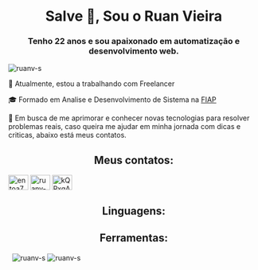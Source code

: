 <h1 align="center">Salve 🖖, Sou o Ruan Vieira</h1><p align="left">
<h3 align="center">Tenho 22 anos e sou apaixonado em automatização e desenvolvimento web.</h3>
<img src="https://komarev.com/ghpvc/?username=ruanv-s&label=Profile%20views&color=0e75b6&style=flat" alt="ruanv-s" /> </p>

<p>💼 Atualmente, estou a trabalhando com Freelancer</p>
<p>🎓 Formado em Analise e Desenvolvimento de Sistema na <a href="https://www.fiap.com.br/institucional/" target="blank">FIAP</a></p>
<p>🔎 Em busca de me aprimorar e conhecer novas tecnologias para resolver problemas reais, caso queira me ajudar em minha jornada com dicas e criticas, abaixo está meus contatos.</p>


<h2 align="center">Meus contatos:</h3>
<p align="left">
<a href="https://twitter.com/entoa777" target="blank"><img align="center" src="https://raw.githubusercontent.com/rahuldkjain/github-profile-readme-generator/master/src/images/icons/Social/twitter.svg" alt="entoa777" height="30" width="40" /></a>
<a href="https://linkedin.com/in/ruanv-s/" target="blank"><img align="center" src="https://raw.githubusercontent.com/rahuldkjain/github-profile-readme-generator/master/src/images/icons/Social/linked-in-alt.svg" alt="ruanv-s/" height="30" width="40" /></a>
<a href="https://discord.gg/kQPxqARfR7" target="blank"><img align="center" src="https://raw.githubusercontent.com/rahuldkjain/github-profile-readme-generator/master/src/images/icons/Social/discord.svg" alt="kQPxqARfR7" height="30" width="40" /></a>
</p>

<h2 align="center">Linguagens:</h3>
<link rel="stylesheet" href="https://cdn.jsdelivr.net/gh/devicons/devicon@v2.15.1/devicon.min.css">
<h2 align="center">Ferramentas:</h3>
<p>&nbsp;
<img align="center" src="https://github-readme-stats.vercel.app/api?username=ruanv-s&show_icons=true&locale=en" alt="ruanv-s" />
<img align="center" src="https://github-readme-streak-stats.herokuapp.com/?user=ruanv-s&" alt="ruanv-s" /></p>
